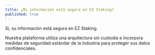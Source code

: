 ```yaml
---
title: ¿Mi información está segura en EZ Staking?
published: true
---
```


Sí, su información está segura en EZ Staking.

Nuestra plataforma utiliza una arquitectura sin custodia e incorpora medidas de seguridad estándar de la industria para proteger sus datos confidenciales.
